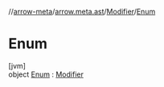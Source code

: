 //[arrow-meta](../../../../index.md)/[arrow.meta.ast](../../index.md)/[Modifier](../index.md)/[Enum](index.md)

# Enum

[jvm]\
object [Enum](index.md) : [Modifier](../index.md)
